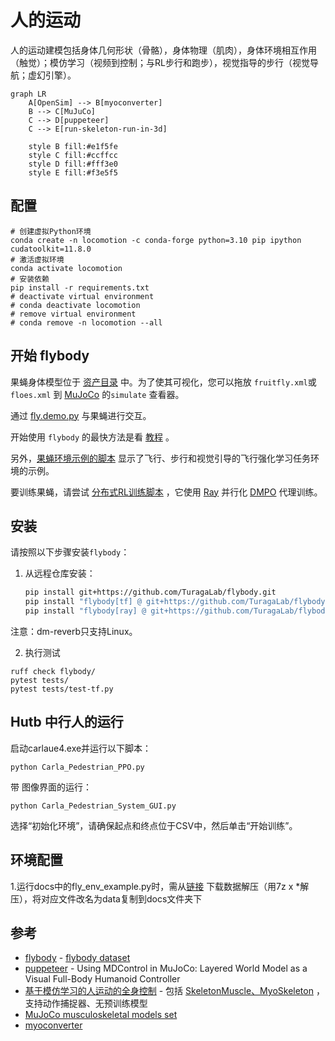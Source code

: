 # 人的运动

人的运动建模包括身体几何形状（骨骼），身体物理（肌肉），身体环境相互作用（触觉）；模仿学习（视频到控制；与RL步行和跑步），视觉指导的步行（视觉导航；虚幻引擎）。

```mermaid
graph LR
    A[OpenSim] --> B[myoconverter]
    B --> C[MuJuCo]
    C --> D[puppeteer]
    C --> E[run-skeleton-run-in-3d]
    
    style B fill:#e1f5fe
    style C fill:#ccffcc
    style D fill:#fff3e0
    style E fill:#f3e5f5
```


## 配置
```shell
# 创建虚拟Python环境
conda create -n locomotion -c conda-forge python=3.10 pip ipython cudatoolkit=11.8.0
# 激活虚拟环境
conda activate locomotion
# 安装依赖
pip install -r requirements.txt
# deactivate virtual environment
# conda deactivate locomotion
# remove virtual environment
# conda remove -n locomotion --all
```

## 开始 flybody

果蝇身体模型位于 [资产目录](https://github.com/OpenHUTB/locomotion/tree/master/flybody/fruitfly/assets) 中。为了使其可视化，您可以拖放 `fruitfly.xml`或 `floes.xml` 到 [MuJoCo](https://github.com/google-deepmind/mujoco/releases) 的`simulate` 查看器。

通过 [fly.demo.py](fly_demo.py) 与果蝇进行交互。

开始使用 `flybody` 的最快方法是看 [教程](docs) 。

另外，[果蝇环境示例的脚本](docs/fly_env_example.py) 显示了飞行、步行和视觉引导的飞行强化学习任务环境的示例。

要训练果蝇，请尝试 [分布式RL训练脚本](https://github.com/OpenHUTB/locomotion/blob/master/flybody/train_dmpo_ray.py) ，它使用 [Ray](https://github.com/ray-project/ray) 并行化 [DMPO](https://github.com/google-deepmind/acme/tree/master/acme/agents/tf/dmpo) 代理训练。

## 安装

请按照以下步骤安装`flybody`：

1. 从远程仓库安装：
   ```bash
   pip install git+https://github.com/TuragaLab/flybody.git
   pip install "flybody[tf] @ git+https://github.com/TuragaLab/flybody.git"
   pip install "flybody[ray] @ git+https://github.com/TuragaLab/flybody.git"
   ```

注意：dm-reverb只支持Linux。

2. 执行测试
```shell
ruff check flybody/
pytest tests/
pytest tests/test-tf.py
```

## Hutb 中行人的运行

启动carlaue4.exe并运行以下脚本：
```shell
python Carla_Pedestrian_PPO.py
```

带 图像界面的运行：
```shell
python Carla_Pedestrian_System_GUI.py
```
选择“初始化环境”，请确保起点和终点位于CSV中，然后单击“开始训练”。

## 环境配置

1.运行docs中的fly_env_example.py时，需从[链接](https://doi.org/10.25378/janelia.25309105) 下载数据解压（用7z x *解压），将对应文件改名为data复制到docs文件夹下

## 参考

* [flybody](https://github.com/TuragaLab/flybody) - [flybody dataset](https://doi.org/10.25378/janelia.25309105)
* [puppeteer](https://github.com/nicklashansen/puppeteer) - Using MDControl in MuJoCo: Layered World Model as a Visual Full-Body Humanoid Controller
* [基于模仿学习的人运动的全身控制](https://github.com/robfiras/loco-mujoco) - 包括 [SkeletonMuscle、MyoSkeleton](https://github.com/robfiras/loco-mujoco/tree/master/loco_mujoco/environments) ，支持动作捕捉器、无预训练模型
* [MuJoCo musculoskeletal models set](https://github.com/MyoHub/myosuite)
* [myoconverter](https://github.com/MyoHub/myoconverter)



